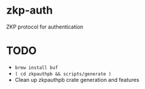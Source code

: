 # zkp-auth

ZKP protocol for authentication

# TODO

- `brew install buf`
- `( cd zkpauthpb && scripts/generate )`
- Clean up zkpauthpb crate generation and features
